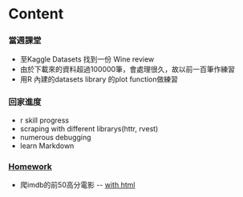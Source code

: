 # Content
### 當週課堂
- 至Kaggle Datasets 找到一份 Wine review
- 由於下載來的資料超過100000筆，會處理很久，故以前一百筆作練習
- 用R 內建的datasets library 的plot function做練習
### 回家進度
- r skill progress
- scraping with different librarys(httr, rvest)
- numerous debugging
- learn Markdown
### [Homework](https://github.com/richlay/Rlanguage/blob/master/week_2/hw)
- 爬imdb的前50高分電影
-- [with html](https://richlay.github.io/Rlanguage/week_3/hw/insurancedata.html)

